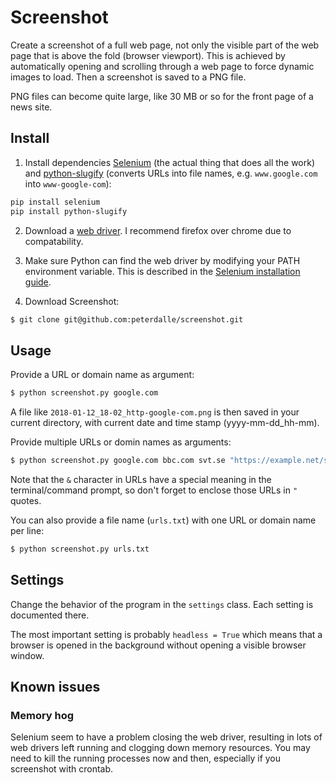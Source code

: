 # Screenshot

Create a screenshot of a full web page, not only the visible part of the web page that is above the fold (browser viewport). This is achieved by automatically opening and scrolling through a web page to force dynamic images to load. Then a screenshot is saved to a PNG file.

PNG files can become quite large, like 30 MB or so for the front page of a news site.

## Install

1. Install dependencies [Selenium](https://www.seleniumhq.org/) (the actual thing that does all the work) and [python-slugify](https://pypi.python.org/pypi/python-slugify) (converts URLs into file names, e.g. `www.google.com` into `www-google-com`):

```bash
pip install selenium
pip install python-slugify
```

2. Download a [web driver](https://www.seleniumhq.org/docs/03_webdriver.jsp). I recommend firefox over chrome due to compatability.

3. Make sure Python can find the web driver by modifying your PATH environment variable. This is described in the [Selenium installation guide](http://selenium-python.readthedocs.io/installation.html).

4. Download Screenshot:

```bash
$ git clone git@github.com:peterdalle/screenshot.git
```

## Usage

Provide a URL or domain name as argument:

```bash
$ python screenshot.py google.com
```

A file like `2018-01-12_18-02_http-google-com.png` is then saved in your current directory, with current date and time stamp (yyyy-mm-dd_hh-mm).

Provide multiple URLs or domin names as arguments:

```bash
$ python screenshot.py google.com bbc.com svt.se "https://example.net/search?q=test&p=3"
```

Note that the `&` character in URLs have a special meaning in the terminal/command prompt, so don't forget to enclose those URLs in `"` quotes.

You can also provide a file name (`urls.txt`) with one URL or domain name per line:

```bash
$ python screenshot.py urls.txt
```

## Settings

Change the behavior of the program in the `settings` class. Each setting is documented there.

The most important setting is probably `headless = True` which means that a browser is opened in the background without opening a visible browser window.

## Known issues

### Memory hog

Selenium seem to have a problem closing the web driver, resulting in lots of web drivers left running and clogging down memory resources. You may need to kill the running processes now and then, especially if you screenshot with crontab.
